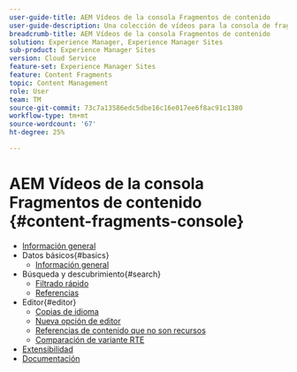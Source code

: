 ```yaml
---
user-guide-title: AEM Vídeos de la consola Fragmentos de contenido
user-guide-description: Una colección de vídeos para la consola de fragmentos de contenido de Adobe Experience Manager.
breadcrumb-title: AEM Vídeos de la consola Fragmentos de contenido
solution: Experience Manager, Experience Manager Sites
sub-product: Experience Manager Sites
version: Cloud Service
feature-set: Experience Manager Sites
feature: Content Fragments
topic: Content Management
role: User
team: TM
source-git-commit: 73c7a13586edc5dbe16c16e017ee6f8ac91c1380
workflow-type: tm+mt
source-wordcount: '67'
ht-degree: 25%

---
```



# AEM Vídeos de la consola Fragmentos de contenido {#content-fragments-console}

+ [Información general](overview.md)
+ Datos básicos{#basics}
   + [Información general](./basics/content-fragments-console.md)
+ Búsqueda y descubrimiento{#search}
   + [Filtrado rápido](search/fast-filtering.md)
   + [Referencias](search/references.md)
+ Editor{#editor}
   + [Copias de idioma](editor/language-copies.md)
   + [Nueva opción de editor](editor/new-editor-toggle.md)
   + [Referencias de contenido que no son recursos](editor/non-asset-content-references.md)
   + [Comparación de variante RTE](editor/rte-variant-compare.md)
+ [Extensibilidad](https://experienceleague.adobe.com/docs/experience-manager-learn/cloud-service/developing/extensibility/content-fragments/overview.html)
+ [Documentación](https://experienceleague.adobe.com/docs/experience-manager-cloud-service/content/sites/administering/content-fragments/content-fragments-console.html?lang=es)
